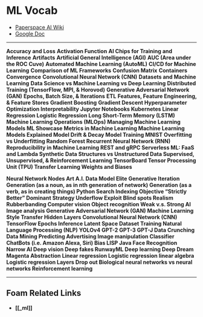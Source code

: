# ML Vocab

- [Paperspace AI Wiki](https://docs.paperspace.com/machine-learning/)
- [Google Doc](https://docs.google.com/document/d/1ElkOp8sU7_NlBJgQ6UQmlMnJNVr2RcgYL_fhVjOQCTY/edit#)

---

<b>Accuracy and Loss</b>
<b>Activation Function</b>
<b>AI Chips for Training and Inference</b>
<b>Artifacts</b>
<b>Artificial General Intelligence (AGI)</b>
<b>AUC (Area under the ROC Cuve)</b>
<b>Automated Machine Learning (AutoML)</b>
<b>CI/CD for Machine Learning</b>
<b>Comparison of ML Frameworks</b>
<b>Confusion Matrix</b>
<b>Containers</b>
<b>Convergence</b>
<b>Convolutional Neural Network (CNN)</b>
<b>Datasets and Machine Learning</b>
<b>Data Science vs Machine Learning vs Deep Learning</b>
<b>Distributed Training (TensorFlow, MPI, & Horovod)</b>
<b>Generative Adversarial Network (GAN)</b>
<b>Epochs, Batch Size, & Iterations</b>
<b>ETL</b>
<b>Features, Feature Engineering, & Feature Stores</b>
<b>Gradient Boosting</b>
<b>Gradient Descent<b>
<b>Hyperparameter Optimization</b>
<b>Interpretability</b>
<b>Jupyter Notebooks</b>
<b>Kubernetes</b>
<b>Linear Regression</b>
<b>Logistic Regression</b>
<b>Long Short-Term Memory (LSTM)</b>
<b>Machine Learning Operations (MLOps)</b>
<b>Managing Machine Learning Models</b>
<b>ML Showcase</b>
<b>Metrics in Machine Learning</b>
<b>Machine Learning Models Explained</b>
<b>Model Drift & Decay</b>
<b>Model Training</b>
<b>MNIST</b>
<b>Overfitting vs Underfitting</b>
<b>Random Forest</b>
<b>Recurrent Neural Network (RNN)</b>
<b>Reproducibility in Machine Learning</b>
<b>REST and gRPC</b>
<b>Serverless ML: FaaS and Lambda</b>
<b>Synthetic Data</b>
<b>Structures vs Unstructured Data</b>
<b>Supervised, Unsupervised, & Reinforcement Learning</b>
<b>TensorBoard</b>
<b>Tensor Processing Unit (TPU)</b>
<b>Transfer Learning</b>
<b>Weights and Biases</b>

<b>Neural Network</b>
<b>Nodes</b>
<b>Art</b>
<b>A.I.</b>
<b>Data</b>
<b>Model</b>
<b>Elite</b>
<b>Generative</b>
<b>Iteration</b>
<b>Generation (as a noun, as in nth generation of network)</b>
<b>Generation (as a verb, as in creating things)</b>
<b>Python</b>
<b>Search</b>
<b>Indexing</b>
<b>Objective</b>
<b>“Strictly Better”</b>
<b>Dominant Strategy</b>
<b>Underflow</b>
<b>Exploit</b>
<b>Blind spots</b>
<b>Realism</b>
<b>Rubberbanding</b>
<b>Computer vision</b>
<b>Object recognition</b>
<b>Weak v.s. Strong AI</b>
<b>Image analysis</b>
<b>Generative Adversarial Network (GAN)</b>
<b>Machine Learning</b>
<b>Style Transfer</b>
<b>Hidden Layers</b>
<b>Convolutional Neural Network (CNN)</b>
<b>TensorFlow</b>
<b>Epochs</b>
<b>Inference</b>
<b>Latent Space</b>
<b>Dataset</b>
<b>Training</b>
<b>Natural Language Processing (NLP)</b>
<b>YOLOv4</b>
<b>GPT-2</b>
<b>GPT-3</b>
<b>GPT-J</b>
<b>Data Crunching</b>
<b>Data Mining</b>
<b>Predicting</b>
<b>Advertising</b>
<b>Image manipulation</b>
<b>Classifier</b>
<b>ChatBots (i.e. Amazon Alexa, Siri)</b>
<b>Bias</b>
<b>LISP</b>
<b>Java</b>
<b>Face Recognition</b>
<b>Narrow AI<b>
<b>Deep vision<b>
<b>Deep fakes<b>
<b>RunwayML<b>
<b>Deep learning<b>
<b>Deep Dream<b>
<b>Magenta<b>
<b>Abstraction<b>
<b>Linear regression<b>
<b>Logistic regression<b>
<b>linear algebra<b>
<b>Logistic regression<b>
<b>Layers<b>
<b>Drop out<b>
<b>Biological neural networks vs neural networks<b>
<b>Reinforcement learning<b>

---

## Foam Related Links

- [[_ml]]
